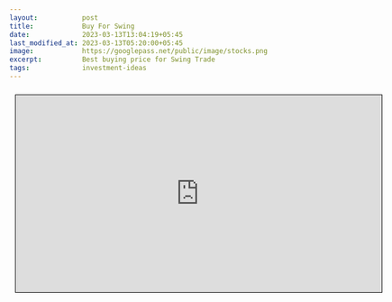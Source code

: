 ```yaml
---
layout:           post
title:            Buy For Swing
date:             2023-03-13T13:04:19+05:45
last_modified_at: 2023-03-13T05:20:00+05:45
image:            https://googlepass.net/public/image/stocks.png
excerpt:          Best buying price for Swing Trade
tags:             investment-ideas
---
```



<iframe src="https://docs.google.com/spreadsheets/d/e/2PACX-1vQvbBzOmjdZ60cOleJqqprE1B61wDQigZAuWR4fE1_2PTqAWTuHXzEq3JsfwWDJeg/pubhtml?gid=1875409448&single=true&amp;widget=true&amp;headers=false" scrolling="yes" style="border: 1px solid black; position: relative; margin-left: 10px; margin-top: 10px; width: 650px; height: 350px; ">
</iframe>


